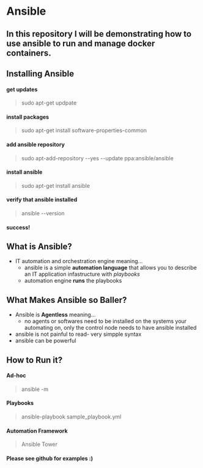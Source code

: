 # Ansible
## In this repository I will be demonstrating how to use ansible to run and manage docker containers. 

## Installing Ansible 

#### get updates 
>sudo apt-get updpate

#### install packages
>sudo apt-get install software-properties-common

#### add ansible repository
>sudo apt-add-repository --yes --update ppa:ansible/ansible

#### install ansible 
>sudo apt-get install ansible 

#### verify that ansible installed 
>ansible --version

#### success! 

## What is Ansible? 

* IT automation and orchestration engine meaning...
  * ansible is a simple **automation language** that allows you to describe an IT application infastructure with *playbooks* 
  * automation engine **runs** the playbooks 
## What Makes Ansible so Baller? 
* Ansible is **Agentless** meaning... 
  * no agents or softwares need to be installed on the systems your automating on, only the control node needs to have ansible installed
* ansible is not painful to read- very simpple syntax 
* ansible can be powerful 

## How to Run it? 

#### Ad-hoc
> ansible <inventory> -m 
 
#### Playbooks 
> ansible-playbook sample_playbook.yml

#### Automation Framework
> Ansible Tower
 
#### Please see github for examples :)
